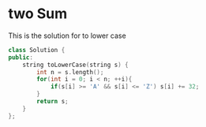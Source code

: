 # two Sum

This is the solution for to lower case

```cpp
class Solution {
public:
    string toLowerCase(string s) {
        int n = s.length();
        for(int i = 0; i < n; ++i){
            if(s[i] >= 'A' && s[i] <= 'Z') s[i] += 32;
        }
        return s;
    }
};
```